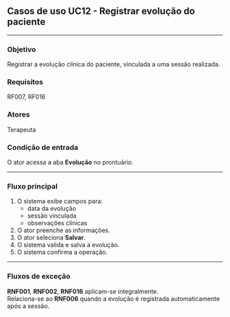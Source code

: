 ## Casos de uso UC12 - Registrar evolução do paciente

---

### Objetivo  
Registrar a evolução clínica do paciente, vinculada a uma sessão realizada.

### Requisitos  
RF007, RF016

### Atores  
Terapeuta

### Condição de entrada  
O ator acessa a aba **Evolução** no prontuário.

---

### Fluxo principal  

1. O sistema exibe campos para:
   - data da evolução  
   - sessão vinculada  
   - observações clínicas  
2. O ator preenche as informações.  
3. O ator seleciona **Salvar**.  
4. O sistema valida e salva a evolução.  
5. O sistema confirma a operação.

---

### Fluxos de exceção  

**RNF001**, **RNF002**, **RNF016** aplicam-se integralmente.  
Relaciona-se ao **RNF006** quando a evolução é registrada automaticamente após a sessão.